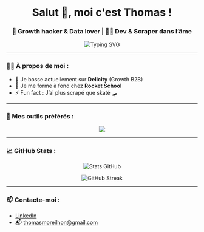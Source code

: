 <h1 align="center">Salut 👋, moi c'est Thomas !</h1>
<h3 align="center">🚀 Growth hacker & Data lover | 👨‍💻 Dev & Scraper dans l’âme</h3>

<p align="center">
  <img src="https://readme-typing-svg.demolab.com?font=Fira+Code&pause=1000&center=true&vCenter=true&width=435&lines=Bienvenue+sur+mon+GitHub+!;Growth+hacking+%F0%9F%9A%80;Scraping+%F0%9F%95%8A%EF%B8%8F+et+automation;Passionn%C3%A9+de+data+%F0%9F%93%8A+et+ski+%E2%9B%84%EF%B8%8F" alt="Typing SVG" />
</p>

---

### 👨‍💻 À propos de moi :

- 🔭 Je bosse actuellement sur **Delicity** (Growth B2B)
- 🧠 Je me forme à fond chez **Rocket School**
- ⚡ Fun fact : J’ai plus scrapé que skaté 🛹

---

### 🧰 Mes outils préférés :

<p align="center">
  <img src="https://skillicons.dev/icons?i=python,javascript,react,nodejs,github,git,vscode,linux,figma,postgresql" />
</p>

---

### 📈 GitHub Stats :

<p align="center">
  <img src="https://github-readme-stats.vercel.app/api?username=tmoreilh&show_icons=true&theme=radical" alt="Stats GitHub" />
</p>

<p align="center">
  <img src="https://github-readme-streak-stats.herokuapp.com/?user=tmoreilh&theme=radical" alt="GitHub Streak" />
</p>

---

### 📫 Contacte-moi :

- [LinkedIn](www.linkedin.com/in/thomas-moreilhon-ba4105143)
- 📬 thomasmoreilhon@gmail.com
